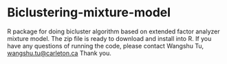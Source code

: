 # Biclustering-mixture-model
R package for doing bicluster algorithm based on extended factor analyzer mixture model. The zip file is ready to download and install into R. 
If you have any questions of running the code, please contact Wangshu Tu, wangshu.tu@carleton.ca
Thank you.
